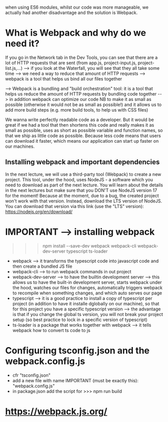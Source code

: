when using ES6 modules, whilst our code was more manageable, we actually had another disadvantage and the solution is Webpack.

# What is Webpack and why do we need it?
If you go in the Network tab in the Dev Tools, you can see that there are a lot of HTTP requests that are sent (from app.js, project-input.js, project-list.js,...)
--> if you look at the Waterfall, you will see that they all take some time --> we need a way to reduce that amount of HTTP requests --> webpack is a tool that helps us bind all our files together

--> Webpack is a bundling and "build orchestration" tool: it is a tool that helps us reduce the amount of HTTP requests by bundling code together --> in addition webpack can optimize our code NB to make it as small as possible (otherwise it would not be as small as possible!) and it allows us to add more build steps (e.g. more build tools, to help us with CSS files)

We wanna write perfectly readable code as a developer. But it would be great if we had a tool that then shortens this code and really makes it as small as possible, uses as short as possible variable and function names, so that we ship as little code as possible. Because less code means that users can download it faster, which means our application can start up faster on our machines.

## Installing webpack and important dependencies
In the next lecture, we will use a third-party tool (Webpack) to create a new project. This tool, under the hood, uses NodeJS - a software which you need to download as part of the next lecture.
You will learn about the details in the next lectures but make sure that you DON'T use NodeJS version 17 for the moment! Because at the moment, due to a bug, the created project won't work with that version.
Instead, download the LTS version of NodeJS. You can download that version via this link (use the "LTS" version): https://nodejs.org/en/download/

# IMPORTANT --> installing webpack
>>> npm install --save-dev webpack webpack-cli webpack-dev-server typescript ts-loader

- webpack --> it transforms the typescript code into javascript code and then create a bundled JS file
- webpack-cli --> to run webpack commands in out project
- webpack-dev-server --> to have the builtin development server --> this allows us to have the built-in development server, starts webpack under the hood, watches our files for changes, automatically triggers webpack to recompile when something changes, and which auto serves our page
- typescript --> it is a good practice to install a copy of typescript per project (in addition to have it installe dglobally on our machine), so that for this project you have a specific typescript version --> the advantage is that if you change the global ts version, you will not break your project setup (so best practice to lock in a specific version of typescript)
- ts-loader is a package that works together with webpack --> it tells webpack how to convert ts code to js

# Configuring tsconfig.json and the webpack.config.js
- cfr "tsconfig.json"
- add a new file with name IMPORTANT (must be exactly this): "webpack.config.js"
- in package.json add the script for >>> npm run build


# https://webpack.js.org/